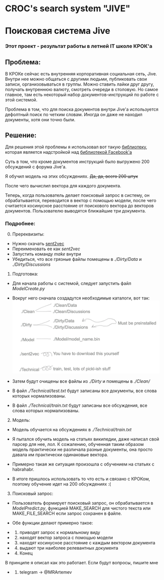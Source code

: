 # CROC's search system "JIVE"


# Поисковая система Jive


### Этот проект - результат работы в летней IT школе КРОК'a 

## Проблема:

В КРОКе сейчас есть внутренняя корпоративная социальная сеть, Jive. Внутри нее можно общаться с другими людьми, публиковать свои записи, организовываться в группы. Можно ставить лайки друг другу, получать внутреннюю валюту, смотреть очереди в столовую. Но самое главное, там есть некоторый набор документов-инструкций по работе с этой системой. 


Проблема в том, что для поиска документов внутри Jive'а используется дефолтный поиск по четким словам. Иногда он даже не находил документы, хотя они точно были.

## Решение:

Для решения этой проблемы я использовал вот такую [библиотеку](https://github.com/epfml/sent2vec "sent2vec"), которая является надстройкой над [библиотекой Facebook'a](https://github.com/facebookresearch/fastText "fastText")

Суть в том, что кроме документов инструкций было выгружено 200 обсуждений с форума Jive'a. 

Я обучил модель на этих обсуждениях. ~~Да, да, всего 200 штук~~ 

После чего вычислил вектора для каждого документа.

Теперь, когда пользователь делает поисковый запрос в систему, он обрабатывается, переводится в вектор с помощью модели, после чего считается косинусное расстояние от поискового вектора до векторов документов. Пользователю выводятся ближайшие три документа.

### Подробнее:

0. Пререквизиты:

* Нужно скачать [sent2vec](https://github.com/epfml/sent2vec "sent2vec")
* Переименовать ее как *sent2vec*
* Запустить команду *make* внутри
* Убедиться, что все грязные файлы помещены в *./Dirty/Data* и *./Dirty/Discussions*


1. Подготовка:

* Для начала работы с системой, следует запустить файл *ModelCreate.py*

* Вокруг него сначала создадутся необходимые каталоги, вот так: ![file structure](https://github.com/MaximArtemev/Croc_search_module/blob/master/File%20structure.png?raw=true)

* Затем будут очищены все файлы из *./Dirty* и помещены в *./Clean/*

* В файл *./Technical/test.txt* будут записаны все документы, все слова которых нормализованы. 

* В файл *./Technical/train.txt* будут записаны все обсуждения, все слова которых нормализованы.

2. Модель:

* Модель обучается на обсуждениях в *./Technical/train.txt* 

* Я пытался обучить модель на статьях википедии, даже написал свой парсер для нее, лол. К сожалению, обученная таким образом модель практически не различала разные документы, она просто давала им практически одинаковые вектора.

* Примерно такая же ситуация произошла с обучением на статьях с habrahabr. 

* В итоге пришлось использовать то что есть и связано с КРОКом, поэтому обучение идет на 200 обсуждениях :(

3. Поисковый запрос:

* Пользователь формирует поисковый запрос, он обрабатывается в *ModelPredict.py*, функцией MAKE_SEARCH для чистого текста или MAKE_FILE_SEARCH если запрос сохранен в файле.

* Обе функции делают примерно такое:

* 1. приводят запрос к нормальному виду
* 2. находят вектор запроса с помощью модели
* 3. находят косинусное расстояние с каждым вектором документа
* 4. выдают три наиболее релевантных документа

* 4. Конец

В принципе я описал как это работает. Если будут вопросы, пишите мне

* 1. telegram -> @MRArtemev


